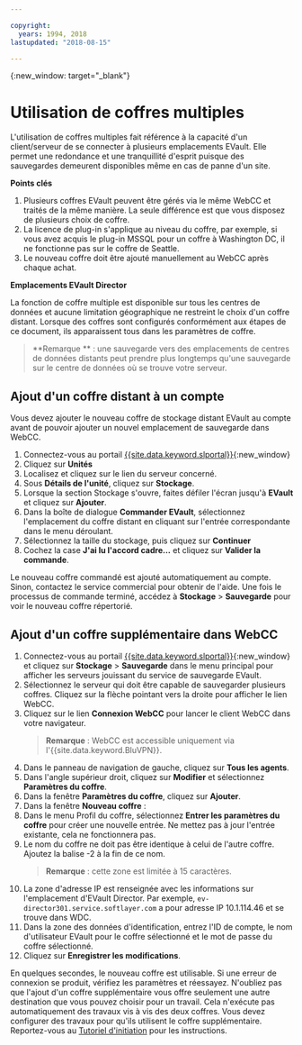 ```yaml
---

copyright:
  years: 1994, 2018
lastupdated: "2018-08-15"

---
```

{:new_window: target="_blank"}

# Utilisation de coffres multiples

L'utilisation de coffres multiples fait référence à la capacité d'un client/serveur de se connecter à plusieurs emplacements EVault. Elle permet une redondance et une tranquillité d'esprit puisque des sauvegardes demeurent disponibles même en cas de panne d'un site. 

**Points clés**

1. Plusieurs coffres EVault peuvent être gérés via le même WebCC et traités de la même manière. La seule différence est que vous disposez de plusieurs choix de coffre.
2. La licence de plug-in s'applique au niveau du coffre, par exemple, si vous avez acquis le plug-in MSSQL pour un coffre à Washington DC, il ne fonctionne pas sur le coffre de Seattle.
3. Le nouveau coffre doit être ajouté manuellement au WebCC après chaque achat.

**Emplacements EVault Director**

La fonction de coffre multiple est disponible sur tous les centres de données et aucune limitation géographique ne restreint le choix d'un coffre distant. Lorsque des coffres sont configurés conformément aux étapes de ce document, ils apparaissent tous dans les paramètres de coffre.

>**Remarque ** : une sauvegarde vers des emplacements de centres de données distants peut prendre plus longtemps qu'une sauvegarde sur le centre de données où se trouve votre serveur.

## Ajout d'un coffre distant à un compte

Vous devez ajouter le nouveau coffre de stockage distant EVault au compte avant de pouvoir ajouter un nouvel emplacement de sauvegarde dans WebCC. 

1. Connectez-vous au portail [{{site.data.keyword.slportal}}](https://control.softlayer.com/){:new_window}
2. Cliquez sur **Unités**
3. Localisez et cliquez sur le lien du serveur concerné.
4. Sous **Détails de l'unité**, cliquez sur **Stockage**.
5. Lorsque la section Stockage s'ouvre, faites défiler l'écran jusqu'à **EVault** et cliquez sur **Ajouter**.
6. Dans la boîte de dialogue **Commander EVault**, sélectionnez l'emplacement du coffre distant en cliquant sur l'entrée correspondante dans le menu déroulant.
7. Sélectionnez la taille du stockage, puis cliquez sur **Continuer**
8. Cochez la case **J'ai lu l'accord cadre...** et cliquez sur **Valider la commande**.

Le nouveau coffre commandé est ajouté automatiquement au compte. Sinon, contactez le service commercial pour obtenir de l'aide.
Une fois le processus de commande terminé, accédez à **Stockage** > **Sauvegarde** pour voir le nouveau coffre répertorié.

## Ajout d'un coffre supplémentaire dans WebCC

1. Connectez-vous au portail [{{site.data.keyword.slportal}}](https://control.softlayer.com/){:new_window} et cliquez sur **Stockage** > **Sauvegarde** dans le menu principal pour afficher les serveurs jouissant du service de sauvegarde EVault. 
2. Sélectionnez le serveur qui doit être capable de sauvegarder plusieurs coffres. Cliquez sur la flèche pointant vers la droite pour afficher le lien WebCC.
3. Cliquez sur le lien **Connexion WebCC** pour lancer le client WebCC dans votre navigateur.
   >**Remarque** : WebCC est accessible uniquement via l'{{site.data.keyword.BluVPN}}.
4. Dans le panneau de navigation de gauche, cliquez sur **Tous les agents**.
5. Dans l'angle supérieur droit, cliquez sur **Modifier** et sélectionnez **Paramètres du coffre**.
6. Dans la fenêtre **Paramètres du coffre**, cliquez sur **Ajouter**.
7. Dans la fenêtre **Nouveau coffre** :
  1. Dans le menu Profil du coffre, sélectionnez **Entrer les paramètres du coffre** pour créer une nouvelle entrée. Ne mettez pas à jour l'entrée existante, cela ne fonctionnera pas.
  2. Le nom du coffre ne doit pas être identique à celui de l'autre coffre. Ajoutez la balise -2 à la fin de ce nom. <br/> 
     >**Remarque** : cette zone est limitée à 15 caractères.
  3. La zone d'adresse IP est renseignée avec les informations sur l'emplacement d'EVault Director. Par exemple, `ev-director301.service.softlayer.com` a pour adresse IP 10.1.114.46 et se trouve dans WDC.
  4. Dans la zone des données d'identification, entrez l'ID de compte, le nom d'utilisateur EVault pour le coffre sélectionné et le mot de passe du coffre sélectionné.
  5. Cliquez sur **Enregistrer les modifications**.

En quelques secondes, le nouveau coffre est utilisable. Si une erreur de connexion se produit, vérifiez les paramètres et réessayez. N'oubliez pas que l'ajout d'un coffre supplémentaire vous offre seulement une autre destination que vous pouvez choisir pour un travail. Cela n'exécute pas automatiquement des travaux vis à vis des deux coffres. Vous devez configurer des travaux pour qu'ils utilisent le coffre supplémentaire. Reportez-vous au [Tutoriel d'initiation](index.html#getting-started-with-evault-backup-services) pour les instructions.
